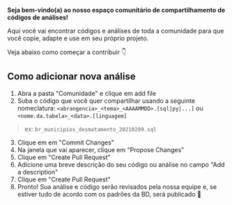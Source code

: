 **Seja bem-vindo(a) ao nosso espaço comunitário de compartilhamento de códigos de análises!**

Aqui você vai encontrar códigos e análises de toda a comunidade para que você copie, adapte e use em seu próprio projeto. 

Veja abaixo como começar a contribuir 👇

## Como adicionar nova análise

1. Abra a pasta "Comunidade" e clique em add file
2. Suba o código que você quer compartilhar usando a seguinte nomeclatura: `<abrangencia>_<tema>_<AAAAMMDD>.[sql|py|...]` ou `<nome.da.tabela>_<data>.[linguagem]`

> ex: `br_municipios_desmatamento_20210209.sql`

3. Clique em em "Commit Changes"
4. Na janela que vai aparecer, clique em "Propose Changes"
5. Clique em "Create Pull Request"
6. Adicione uma breve descrição do seu código ou análise no campo "Add a description"
7. Clique em "Create Pull Request"
8. Pronto! Sua análise e código serão revisados pela nossa equipe e, se estiver tudo de acordo com os padrões da BD, será publicado 💚



